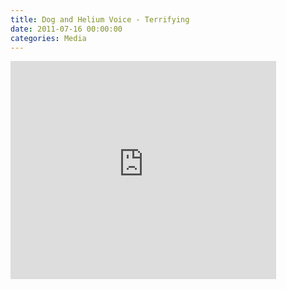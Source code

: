 ```yaml
---
title: Dog and Helium Voice - Terrifying 
date: 2011-07-16 00:00:00
categories: Media
---
```

<iframe width="425" height="349" src="http://www.youtube.com/embed/8UaFOIboH2E" frameborder="0" allowfullscreen></iframe>
